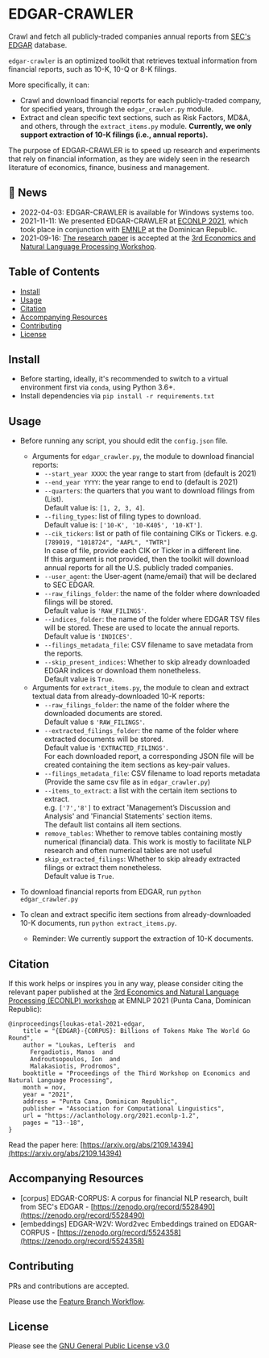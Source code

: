 # EDGAR-CRAWLER
Crawl and fetch all publicly-traded companies annual reports from [SEC's EDGAR](https://www.sec.gov/edgar.shtml) database.

`edgar-crawler` is an optimized toolkit that retrieves textual information from financial reports, such as 10-K, 10-Q or 8-K filings.

More specifically, it can:
- Crawl and download financial reports for each publicly-traded company, for specified years, through the `edgar_crawler.py` module.
- Extract and clean specific text sections, such as Risk Factors, MD&A, and others, through the `extract_items.py` module. **Currently, we only support extraction of 10-K filings (i.e., annual reports).**

The purpose of EDGAR-CRAWLER is to speed up research and experiments that rely on financial information, as they are widely seen in the research literature of economics, finance, business and management.

## 🚨 News
- 2022-04-03: EDGAR-CRAWLER is available for Windows systems too.
- 2021-11-11: We presented EDGAR-CRAWLER at [ECONLP 2021](https://lt3.ugent.be/econlp/), which took place in conjunction with [EMNLP](https://2021.emnlp.org/) at the Dominican Republic.
- 2021-09-16: [The research paper](https://arxiv.org/abs/2109.14394) is accepted at the [3rd Economics and Natural Language Processing Workshop](https://lt3.ugent.be/econlp/).

## Table of Contents
- [Install](#install)
- [Usage](#usage)
- [Citation](#citation)
- [Accompanying Resources](#accompanying-resources)
- [Contributing](#contributing)
- [License](#license)

## Install
- Before starting, ideally, it's recommended to switch to a virtual environment first via `conda`, using Python 3.6+.
- Install dependencies via `pip install -r requirements.txt`

## Usage
- Before running any script, you should edit the `config.json` file.
  - Arguments for `edgar_crawler.py`, the module to download financial reports:
      - `--start_year XXXX`: the year range to start from (default is 2021)
      - `--end_year YYYY`: the year range to end to (default is 2021)
      - `--quarters`: the quarters that you want to download filings from (List).<br> Default value is: `[1, 2, 3, 4]`.
      - `--filing_types`: list of filing types to download.<br> Default value is: `['10-K', '10-K405', '10-KT']`.
      - `--cik_tickers`: list or path of file containing CIKs or Tickers. e.g. `[789019, "1018724", "AAPL", "TWTR"]` <br>
        In case of file, provide each CIK or Ticker in a different line.  <br>
      If this argument is not provided, then the toolkit will download annual reports for all the U.S. publicly traded companies.
      - `--user_agent`: the User-agent (name/email) that will be declared to SEC EDGAR.
      - `--raw_filings_folder`: the name of the folder where downloaded filings will be stored.<br> Default value is `'RAW_FILINGS'`.
      - `--indices_folder`: the name of the folder where EDGAR TSV files will be stored. These are used to locate the annual reports. Default value is `'INDICES'`.
      - `--filings_metadata_file`: CSV filename to save metadata from the reports.
      - `--skip_present_indices`: Whether to skip already downloaded EDGAR indices or download them nonetheless.<br> Default value is `True`.
  - Arguments for `extract_items.py`, the module to clean and extract textual data from already-downloaded 10-K reports:
    - `--raw_filings_folder`: the name of the folder where the downloaded documents are stored.<br> Default value s `'RAW_FILINGS'`.
    - `--extracted_filings_folder`: the name of the folder where extracted documents will be stored.<br> Default value is `'EXTRACTED_FILINGS'`.<br> For each downloaded report, a corresponding JSON file will be created containing the item sections as key-pair values.
    - `--filings_metadata_file`: CSV filename to load reports metadata (Provide the same csv file as in `edgar_crawler.py`)
    - `--items_to_extract`: a list with the certain item sections to extract. <br>
      e.g. `['7','8']` to extract 'Management’s Discussion and Analysis' and 'Financial Statements' section items.<br>
      The default list contains all item sections.
    - `remove_tables`: Whether to remove tables containing mostly numerical (financial) data. This work is mostly to facilitate NLP research and often numerical tables are not useful
    - `skip_extracted_filings`: Whether to skip already extracted filings or extract them nonetheless.<br> Default value is `True`.

- To download financial reports from EDGAR, run `python edgar_crawler.py`
- To clean and extract specific item sections from already-downloaded 10-K documents, run `python extract_items.py`.
  - Reminder: We currently support the extraction of 10-K documents. 

## Citation
If this work helps or inspires you in any way, please consider citing the relevant paper published at the [3rd Economics and Natural Language Processing (ECONLP) workshop](https://lt3.ugent.be/econlp/) at EMNLP 2021 (Punta Cana, Dominican Republic):
```
@inproceedings{loukas-etal-2021-edgar,
    title = "{EDGAR}-{CORPUS}: Billions of Tokens Make The World Go Round",
    author = "Loukas, Lefteris  and
      Fergadiotis, Manos  and
      Androutsopoulos, Ion  and
      Malakasiotis, Prodromos",
    booktitle = "Proceedings of the Third Workshop on Economics and Natural Language Processing",
    month = nov,
    year = "2021",
    address = "Punta Cana, Dominican Republic",
    publisher = "Association for Computational Linguistics",
    url = "https://aclanthology.org/2021.econlp-1.2",
    pages = "13--18",
}
```
Read the paper here: [https://arxiv.org/abs/2109.14394](https://arxiv.org/abs/2109.14394)

## Accompanying Resources
- [corpus] EDGAR-CORPUS: A corpus for financial NLP research, built from SEC's EDGAR - [https://zenodo.org/record/5528490](https://zenodo.org/record/5528490)
- [embeddings] EDGAR-W2V: Word2vec Embeddings trained on EDGAR-CORPUS - [https://zenodo.org/record/5524358](https://zenodo.org/record/5524358)

## Contributing
PRs and contributions are accepted.
 
Please use the [Feature Branch Workflow](https://www.atlassian.com/git/tutorials/comparing-workflows/feature-branch-workflow).

## License
Please see the [GNU General Public License v3.0](https://github.com/nlpaueb/edgar-crawler/blob/main/LICENSE)
